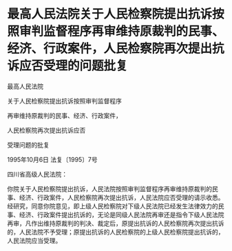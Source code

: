 # 最高人民法院关于人民检察院提出抗诉按照审判监督程序再审维持原裁判的民事、经济、行政案件，人民检察院再次提出抗诉应否受理的问题批复

<!-- INFO END -->

最高人民法院

关于人民检察院提出抗诉按照审判监督程序

再审维持原裁判的民事、经济、行政案件，

人民检察院再次提出抗诉应否

受理问题的批复

1995年10月6日 法复〔1995〕7号

四川省高级人民法院：

你院关于人民检察院提出抗诉，人民法院按照审判监督程序再审维持原裁判的民事、经济、行政案件，人民检察院再次提出抗诉，人民法院应否受理的请示收悉。经研究，同意你院意见，即上级人民检察院对下级人民法院已经发生法律效力的民事、经济、行政案件提出抗诉的，无论是同级人民法院再审还是指令下级人民法院再审，凡作出维持原裁判的判决、裁定后，原提出抗诉的人民检察院再次提出抗诉的，人民法院不予受理；原提出抗诉的人民检察院的上级人民检察院提出抗诉的，人民法院应当受理。
